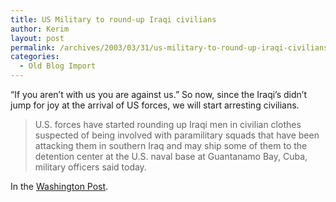 ```yaml
---
title: US Military to round-up Iraqi civilians
author: Kerim
layout: post
permalink: /archives/2003/03/31/us-military-to-round-up-iraqi-civilians/
categories:
  - Old Blog Import
---
```

&#8220;If you aren&#8217;t with us you are against us.&#8221; So now, since the Iraqi&#8217;s didn&#8217;t jump for joy at the arrival of US forces, we will start arresting civilians.


>   U.S. forces have started rounding up Iraqi men in civilian clothes suspected of being involved with paramilitary squads that have been attacking them in southern Iraq and may ship some of them to the detention center at the U.S. naval base at Guantanamo Bay, Cuba, military officers said today.


In the <a href="http://www.washingtonpost.com/wp-dyn/articles/A55178-2003Mar30.html" onclick="_gaq.push(['_trackEvent', 'outbound-article', 'http://www.washingtonpost.com/wp-dyn/articles/A55178-2003Mar30.html', 'Washington Post']);" >Washington Post</a>.

